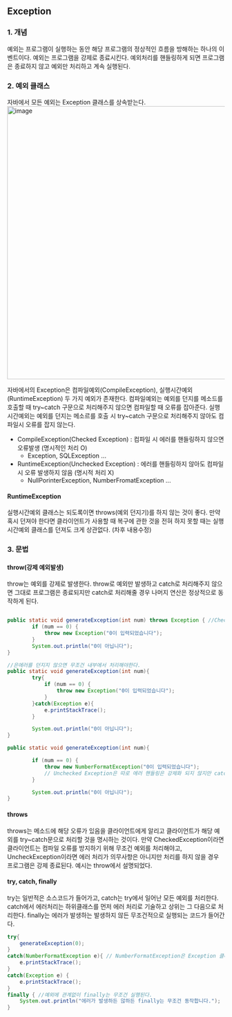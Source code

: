 
## Exception

### 1. 개념
예외는 프로그램이 실행하는 동안 해당 프로그램의 정상적인 흐름을 방해하는 하나의 이벤트이다. 예외는 프로그램을 강제로 종료시킨다. 예외처리를 핸들링하게 되면 프로그램은 종료하지 않고 예외만 처리하고 계속 실행된다.

### 2. 예외 클래스
자바에서 모든 예외는 Exception 클래스를 상속받는다.  
<img width="631" alt="image" src="https://user-images.githubusercontent.com/56042451/196189889-a46011e4-fa56-4fc8-b012-5dbe63806d91.png">

자바에서의 Exception은 컴파일예외(CompileException), 실행시간예외(RuntimeException) 두 가지 예외가 존재한다. 컴파일예외는 예외를 던지를 메소드를 호출할 때 try\~catch 구문으로 처리해주지 않으면 컴파일할 때 오류를 잡아준다. 실행시간예외는 예외를 던지는 메소르를 호출 시 try\~catch 구문으로 처리해주지 않아도 컴파일시 오류를 잡지 않는다.

* CompileException(Checked Exception) : 컴파일 시 에러를 핸들링하지 않으면 오류발생 (명시적인 처리 O)
  + Exception, SQLException ...
* RuntimeException(Unchecked Exception) : 에러를 핸들링하지 않아도 컴파일 시 오류 발생하지 않음 (명시적 처리 X)
  + NullPorinterException, NumberFromatException ...

#### RuntimeException
실행시간예외 클래스는 되도록이면 throws(예외 던지기)를 하지 않는 것이 좋다. 만약 혹시 던져야 한다면 클라이언트가 사용할 때 복구에 관한 것을 전혀 하지 못할 때는 실행시간예외 클래스를 던져도 크게 상관없다. (차후 내용수정)


### 3. 문법

#### throw(강제 예외발생)
throw는 예외를 강제로 발생한다. throw로 예외만 발생하고 catch로 처리해주지 않으면 그대로 프로그램은 종료되지만 catch로 처리해줄 경우 나머지 연산은 정상적으로 동작하게 된다.
```java

public static void generateException(int num) throws Exception { //Checked Exception 이므로 무조건 에러를 처리해줘야한다. 여기서는 클라이언트가 처리하도록 강제하므로 try~catch 구문을 사용하지 않는다.
        if (num == 0) {
            throw new Exception("0이 입력되었습니다");
        }
        System.out.println("0이 아닙니다");
}

//은에러를 던지지 않으면 무조건 내부에서 처리해야한다.
public static void generateException(int num){ 
        try{
            if (num == 0) {
                throw new Exception("0이 입력되었습니다");
            }
        }catch(Exception e){
            e.printStackTrace();
        }

        System.out.println("0이 아닙니다");
}

public static void generateException(int num){

        if (num == 0) {
            throw new NumberFormatException("0이 입력되었습니다"); 
            // Unchecked Exception은 따로 에러 핸들링은 강제화 되지 않지만 catch로 에러를 처리해주지 않으면 해당 에러를 출력하고 프로그램은 계속 실행되지 못하고 바로 종료된다.
        }

        System.out.println("0이 아닙니다");
}
```

#### throws
throws는 메소드에 해당 오류가 있음을 클라이언트에게 알리고 클라이언트가 해당 예외를 try\~catch문으로 처리할 것을 명시하는 것이다. 만약 CheckedException이라면 클라이언트는 컴파일 오류를 방지하기 위해 무조건 예외를 처리해야고, UncheckException이라면 에러 처리가 의무사항은 아니지만 처리를 하지 않을 경우 프로그램은 강제 종료된다. 예시는 throw에서 설명되었다.

#### try, catch, finally
try는 일반적은 소스코드가 들어가고, catch는 try에서 일어난 모든 예외를 처리한다. catch에서 에러처리는 하위클래스를 먼저 에러 처리로 기술하고 상위는 그 다음으로 처리한다. finally는 에러가 발생하는 발생하지 않든 무조건적으로 실행되는 코드가 들어간다.

```java
try{
    generateException(0);
}
catch(NumberFormatException e){ // NumberFormatException은 Exception 클래스의 자식클래스 이므로 Exception보다 먼저 예외 처리를 해야한다.
    e.printStackTrace();
}
catch(Exception e) {
    e.printStackTrace();
}
finally { //예외에 관계없이 finally는 무조건 실행된다.
    System.out.println("에러가 발생하든 않하든 finally는 무조건 동작합니다.");
}
```




